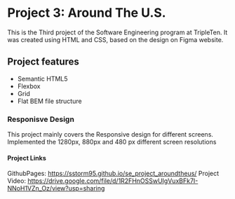 # Project 3: Around The U.S.

This is the Third project of the Software Engineering program at TripleTen. It was created using HTML and CSS, based on the design on Figma website.

## Project features

- Semantic HTML5
- Flexbox
- Grid
- Flat BEM file structure

### Responisve Design

This project mainly covers the Responsive design for different screens. Implemented the 1280px, 880px and 480 px different screen resolutions

#### Project Links

GithubPages:  https://sstorm95.github.io/se_project_aroundtheus/
Project Video: https://drive.google.com/file/d/1R2FHnOSSwUIgVuxBFk7I-NNoH1VZn_Oz/view?usp=sharing
